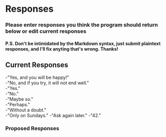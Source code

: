 # Responses
### Please enter responses you think the program should return below or edit current responses
#### P.S. Don't be intimidated by the Markdown syntax, just submit plaintext responses, and I'll fix anyting that's wrong. Thanks!
## Current Responses
-"Yes, and you will be happy!"  
-"No, and if you try, it will not end well."  
-"Yes."  
-"No."  
-"Maybe so."  
-"Perhaps."  
-"Without a doubt."  
-"Only on Sundays."
-"Ask again later."
-"42."
### Proposed Responses
